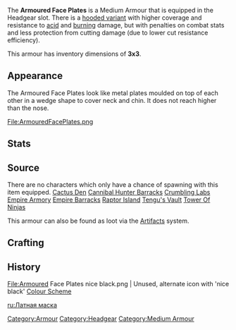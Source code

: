 The **Armoured Face Plates** is a Medium Armour that is equipped in the
Headgear slot. There is a [hooded variant](Armoured_Hood.md "wikilink")
with higher coverage and resistance to
[acid](Weather_Effects.md#Acid_Rain "wikilink") and
[burning](Weather_Effects.md#Burning "wikilink") damage, but with penalties
on combat stats and less protection from cutting damage (due to lower
cut resistance efficiency).

This armour has inventory dimensions of **3x3**.

## Appearance

The Armoured Face Plates look like metal plates moulded on top of each
other in a wedge shape to cover neck and chin. It does not reach higher
than the nose.

<File:ArmouredFacePlates.png>

## Stats

## Source

There are no characters which only have a chance of spawning with this
item equipped. [Cactus Den](Cactus_Den.md "wikilink")
[Cannibal Hunter Barracks](Cannibal_Hunter_Barracks "wikilink")
[Crumbling Labs](Crumbling_Labs.md "wikilink")
[Empire Armory](Empire_Armory.md "wikilink")
[Empire Barracks](Empire_Barracks "wikilink")
[Raptor Island](Raptor_Island.md "wikilink")
[Tengu's Vault](Tengu's_Vault.md "wikilink")
[Tower Of Ninjas](Tower_Of_Ninjas.md "wikilink")

This armour can also be found as loot via the
[Artifacts](Artifacts.md "wikilink") system.

## Crafting



## History

<File:Armoured> Face Plates nice black.png \| Unused, alternate icon
with 'nice black' [Colour Scheme](Colour_Scheme.md "wikilink")

[ru:Латная маска](ru:Латная_маска "wikilink")

[Category:Armour](Category:Armour "wikilink")
[Category:Headgear](Category:Headgear "wikilink") [Category:Medium
Armour](Category:Medium_Armour "wikilink")